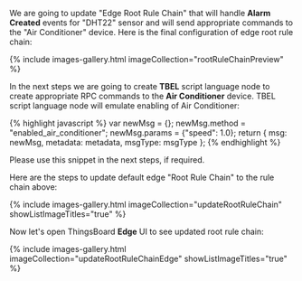 We are going to update "Edge Root Rule Chain" that will handle **Alarm Created** events for "DHT22" sensor and will send appropriate commands to the "Air Conditioner" device.
Here is the final configuration of edge root rule chain:

{% include images-gallery.html imageCollection="rootRuleChainPreview" %}

In the next steps we are going to create **TBEL** script language node to create appropriate RPC commands to the **Air Conditioner** device.
TBEL script language node will emulate enabling of Air Conditioner:

{% highlight javascript %}
var newMsg = {};
newMsg.method = "enabled_air_conditioner";
newMsg.params = {"speed": 1.0};
return { msg: newMsg, metadata: metadata, msgType: msgType }; {% endhighlight %}

Please use this snippet in the next steps, if required.

Here are the steps to update default edge "Root Rule Chain" to the rule chain above:

{% include images-gallery.html imageCollection="updateRootRuleChain" showListImageTitles="true" %}

Now let's open ThingsBoard **Edge** UI to see updated root rule chain:

{% include images-gallery.html imageCollection="updateRootRuleChainEdge" showListImageTitles="true" %}